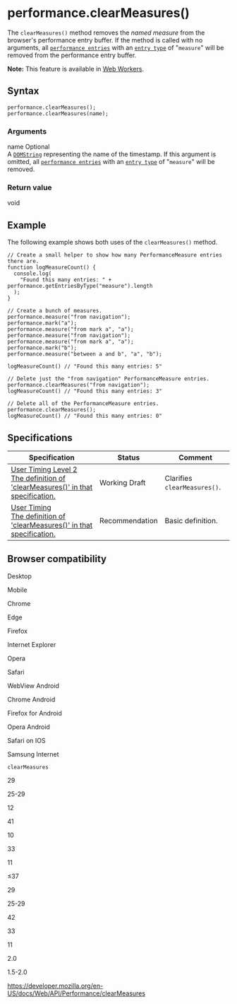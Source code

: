 # performance.clearMeasures()

The `clearMeasures()` method removes the _named measure_ from the browser's performance entry buffer. If the method is called with no arguments, all [`performance entries`](../performanceentry) with an [`entry type`](../performanceentry/entrytype) of "`measure`" will be removed from the performance entry buffer.

**Note:** This feature is available in [Web Workers](../web_workers_api).

## Syntax

    performance.clearMeasures();
    performance.clearMeasures(name);

### Arguments

name <span class="badge inline optional">Optional</span>  
A [`DOMString`](../domstring) representing the name of the timestamp. If this argument is omitted, all [`performance entries`](../performanceentry) with an [`entry type`](../performanceentry/entrytype) of "`measure`" will be removed.

### Return value

void

## Example

The following example shows both uses of the `clearMeasures()` method.

    // Create a small helper to show how many PerformanceMeasure entries there are.
    function logMeasureCount() {
      console.log(
        "Found this many entries: " + performance.getEntriesByType("measure").length
      );
    }

    // Create a bunch of measures.
    performance.measure("from navigation");
    performance.mark("a");
    performance.measure("from mark a", "a");
    performance.measure("from navigation");
    performance.measure("from mark a", "a");
    performance.mark("b");
    performance.measure("between a and b", "a", "b");

    logMeasureCount() // "Found this many entries: 5"

    // Delete just the "from navigation" PerformanceMeasure entries.
    performance.clearMeasures("from navigation");
    logMeasureCount() // "Found this many entries: 3"

    // Delete all of the PerformanceMeasure entries.
    performance.clearMeasures();
    logMeasureCount() // "Found this many entries: 0"

## Specifications

<table><thead><tr class="header"><th>Specification</th><th>Status</th><th>Comment</th></tr></thead><tbody><tr class="odd"><td><a href="https://w3c.github.io/user-timing/#dom-performance-clearmeasures">User Timing Level 2<br />
<span class="small">The definition of 'clearMeasures()' in that specification.</span></a></td><td><span class="spec-wd">Working Draft</span></td><td>Clarifies <code>clearMeasures()</code>.</td></tr><tr class="even"><td><a href="https://www.w3.org/TR/user-timing/#dom-performance-clearmeasures">User Timing<br />
<span class="small">The definition of 'clearMeasures()' in that specification.</span></a></td><td><span class="spec-rec">Recommendation</span></td><td>Basic definition.</td></tr></tbody></table>

## Browser compatibility

Desktop

Mobile

Chrome

Edge

Firefox

Internet Explorer

Opera

Safari

WebView Android

Chrome Android

Firefox for Android

Opera Android

Safari on IOS

Samsung Internet

`clearMeasures`

29

25-29

12

41

10

33

11

≤37

29

25-29

42

33

11

2.0

1.5-2.0

<a href="https://developer.mozilla.org/en-US/docs/Web/API/Performance/clearMeasures" class="_attribution-link">https://developer.mozilla.org/en-US/docs/Web/API/Performance/clearMeasures</a>

